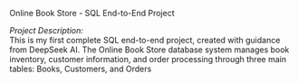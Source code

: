 Online Book Store - SQL End-to-End Project

*Project Description:*  
This is my first complete SQL end-to-end project, created with guidance from DeepSeek AI. The Online Book Store database system manages book inventory, customer information, and order processing through three main tables: Books, Customers, and Orders
